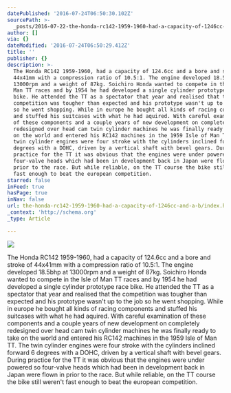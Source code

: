 ```yaml
---
datePublished: '2016-07-24T06:50:30.102Z'
sourcePath: >-
  _posts/2016-07-22-the-honda-rc142-1959-1960-had-a-capacity-of-1246cc-and-a-b.md
author: []
via: {}
dateModified: '2016-07-24T06:50:29.412Z'
title: ''
publisher: {}
description: >-
  The Honda RC142 1959-1960, had a capacity of 124.6cc and a bore and stroke of
  44x41mm with a compression ratio of 10.5:1. The engine developed 18.5bhp at
  13000rpm and a weight of 87kg. Soichiro Honda wanted to compete in the Isle of
  Man TT races and by 1954 he had developed a single cylinder prototype race
  bike. He attended the TT as a spectator that year and realised that the
  competition was tougher than expected and his prototype wasn't up to the job
  so he went shopping. While in europe he bought all kinds of racing components
  and stuffed his suitcases with what he had aquired. With careful examination
  of these components and a couple years of new development on completely
  redesigned over head cam twin cylinder machines he was finally ready to take
  on the world and entered his RC142 machines in the 1959 Isle of Man TT. The
  twin cylinder engines were four stroke with the cylinders inclined forward 6
  degrees with a DOHC, driven by a vertical shaft with bevel gears. During
  practice for the TT it was obvious that the engines were under powered so
  four-valve heads which had been in development back in Japan were flown in
  prior to the race. But while reliable, on the TT course the bike still weren't
  fast enough to beat the european competition.
starred: false
inFeed: true
hasPage: true
inNav: false
url: the-honda-rc142-1959-1960-had-a-capacity-of-1246cc-and-a-b/index.html
_context: 'http://schema.org'
_type: Article

---
```

![](https://the-grid-user-content.s3-us-west-2.amazonaws.com/369bb44c-709d-4f39-92a6-048ea5aa8fab.jpg)

The Honda RC142 1959-1960, had a capacity of 124.6cc and a bore and stroke of 44x41mm with a compression ratio of 10.5:1\. The engine developed 18.5bhp at 13000rpm and a weight of 87kg. Soichiro Honda wanted to compete in the Isle of Man TT races and by 1954 he had developed a single cylinder prototype race bike. He attended the TT as a spectator that year and realised that the competition was tougher than expected and his prototype wasn't up to the job so he went shopping. While in europe he bought all kinds of racing components and stuffed his suitcases with what he had aquired. With careful examination of these components and a couple years of new development on completely redesigned over head cam twin cylinder machines he was finally ready to take on the world and entered his RC142 machines in the 1959 Isle of Man TT. The twin cylinder engines were four stroke with the cylinders inclined forward 6 degrees with a DOHC, driven by a vertical shaft with bevel gears. During practice for the TT it was obvious that the engines were under powered so four-valve heads which had been in development back in Japan were flown in prior to the race. But while reliable, on the TT course the bike still weren't fast enough to beat the european competition.